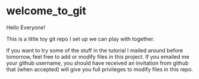 # welcome_to_git

Hello Everyone!

This is a little toy git repo I set up we can play with together.

If you want to try some of the stuff in the tutorial I mailed around before tomorrow, feel free to add or modify files in this project. If you emailed me your github username, you should have received an invitation from github that (when accepted) will give you full privileges to modify files in this repo. 
